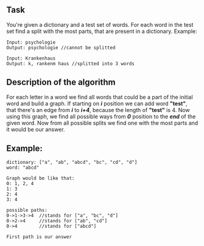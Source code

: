 ## Task
You're given a dictionary and a test set of words. For each word in the test set find a split with the most parts, that are present in a dictionary.
Example:
```
Input: psychologie
Output: psychologie //cannot be splitted

Input: Krankenhaus
Output: k, rankenm haus //splitted into 3 words
```

## Description of the algorithm
For each letter in a word we find all words that could be a part of the initial word and build a graph.
If starting on *__i__* position we can add word **"test"**, that there's an edge from *__i__* to *__i+4__*, because the length of **"test"** is 4.
Now using this graph, we find all possible ways from *__0__* position to the *__end__* of the given word.
Now from all possible splits we find one with the most parts and it would be our answer.

## Example:

```
dictionary: ["a", "ab", "abcd", "bc", "cd", "d"]
word: "abcd"

Graph would be like that:
0: 1, 2, 4
1: 3
2: 4
3: 4

possible paths:
0->1->3->4  //stands for ["a", "bc", "d"]
0->2->4     //stands for ["ab", "cd"] 
0->4        //stands for ["abcd"]

First path is our answer
